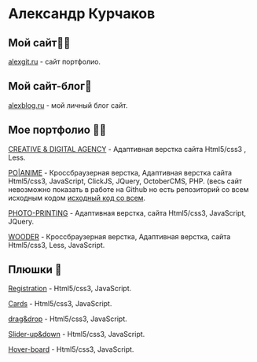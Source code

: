 # Александр Курчаков

## Мой сайт🐱‍🏍
[alexgit.ru](http://alexgit.ru/) - сайт портфолио.

## Мой сайт-блог🧨
[alexblog.ru](https://alexblog.alexgit.ru/) - мой личный блог сайт.

## Мое портфолио 🐱‍👤

[CREATIVE & DIGITAL AGENCY](https://alexanderadon.github.io/Creativ/) - Адаптивная верстка сайта Html5/css3 , Less.

[PO|ANIME](https://alexanderadon.github.io/site-12/assets/) - Кроссбраузерная верстка, Адаптивная верстка сайта Html5/css3, JavaScript, ClickJS, JQuery, OctoberCMS, PHP. (весь сайт невозможно показать в работе на Github но еcть репозиторий со всем исходным кодом [исходный код со всем](https://github.com/Alexanderadon/Po-Anime).

[PHOTO-PRINTING](https://alexanderadon.github.io/SITE_YOR_LIFE/) - Адаптивная верстка, сайта Html5/css3, JavaScript, JQuery.

[WOODER](https://alexanderadon.github.io/Wooder__site/) - Кроссбраузерная верстка, Адаптивная верстка, сайта Html5/css3, Less, JavaScript.

## Плюшки 🍪

[Registration](https://alexanderadon.github.io/registration/) - Html5/css3, JavaScript.

[Cards](https://alexanderadon.github.io/Projects__car--card/) - Html5/css3, JavaScript.

[drag&drop](https://alexanderadon.github.io/Projects__trellow--drag&drop/) - Html5/css3, JavaScript.

[Slider-up&down](https://alexanderadon.github.io/Projects__up&down--slider/) - Html5/css3, JavaScript.

[Hover-board](https://Alexanderadon.github.io/Projects__game--hoverBoard/) - Html5/css3, JavaScript.





